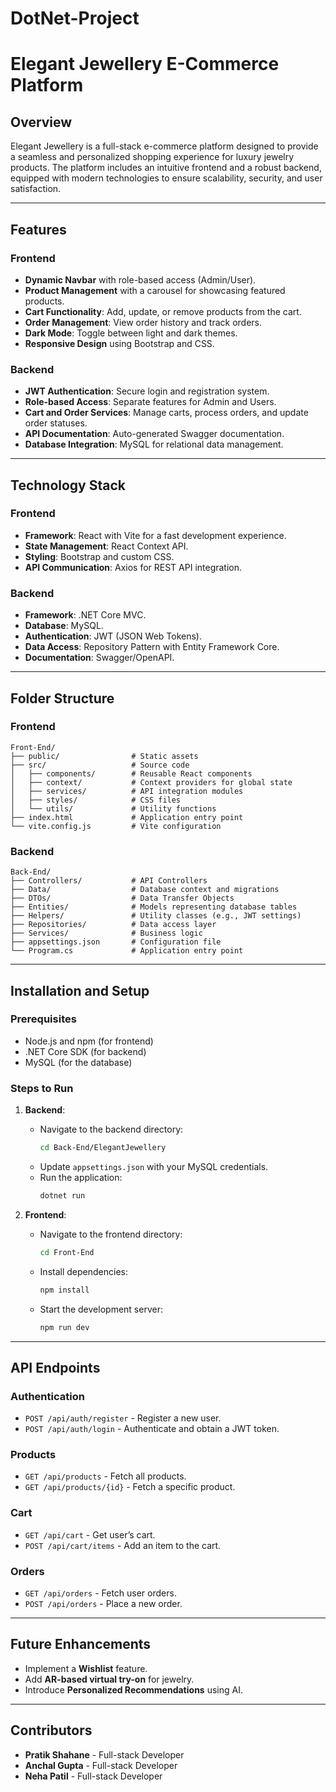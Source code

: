 # DotNet-Project
# Elegant Jewellery E-Commerce Platform

## Overview
Elegant Jewellery is a full-stack e-commerce platform designed to provide a seamless and personalized shopping experience for luxury jewelry products. The platform includes an intuitive frontend and a robust backend, equipped with modern technologies to ensure scalability, security, and user satisfaction.

---

## Features

### Frontend
- **Dynamic Navbar** with role-based access (Admin/User).
- **Product Management** with a carousel for showcasing featured products.
- **Cart Functionality**: Add, update, or remove products from the cart.
- **Order Management**: View order history and track orders.
- **Dark Mode**: Toggle between light and dark themes.
- **Responsive Design** using Bootstrap and CSS.

### Backend
- **JWT Authentication**: Secure login and registration system.
- **Role-based Access**: Separate features for Admin and Users.
- **Cart and Order Services**: Manage carts, process orders, and update order statuses.
- **API Documentation**: Auto-generated Swagger documentation.
- **Database Integration**: MySQL for relational data management.

---

## Technology Stack

### Frontend
- **Framework**: React with Vite for a fast development experience.
- **State Management**: React Context API.
- **Styling**: Bootstrap and custom CSS.
- **API Communication**: Axios for REST API integration.

### Backend
- **Framework**: .NET Core MVC.
- **Database**: MySQL.
- **Authentication**: JWT (JSON Web Tokens).
- **Data Access**: Repository Pattern with Entity Framework Core.
- **Documentation**: Swagger/OpenAPI.

---

## Folder Structure

### Frontend
```
Front-End/
├── public/                # Static assets
├── src/                   # Source code
│   ├── components/        # Reusable React components
│   ├── context/           # Context providers for global state
│   ├── services/          # API integration modules
│   ├── styles/            # CSS files
│   └── utils/             # Utility functions
├── index.html             # Application entry point
└── vite.config.js         # Vite configuration
```

### Backend
```
Back-End/
├── Controllers/           # API Controllers
├── Data/                  # Database context and migrations
├── DTOs/                  # Data Transfer Objects
├── Entities/              # Models representing database tables
├── Helpers/               # Utility classes (e.g., JWT settings)
├── Repositories/          # Data access layer
├── Services/              # Business logic
├── appsettings.json       # Configuration file
└── Program.cs             # Application entry point
```

---

## Installation and Setup

### Prerequisites
- Node.js and npm (for frontend)
- .NET Core SDK (for backend)
- MySQL (for the database)

### Steps to Run

1. **Backend**:
   - Navigate to the backend directory:
     ```bash
     cd Back-End/ElegantJewellery
     ```
   - Update `appsettings.json` with your MySQL credentials.
   - Run the application:
     ```bash
     dotnet run
     ```

2. **Frontend**:
   - Navigate to the frontend directory:
     ```bash
     cd Front-End
     ```
   - Install dependencies:
     ```bash
     npm install
     ```
   - Start the development server:
     ```bash
     npm run dev
     ```

---

## API Endpoints

### Authentication
- `POST /api/auth/register` - Register a new user.
- `POST /api/auth/login` - Authenticate and obtain a JWT token.

### Products
- `GET /api/products` - Fetch all products.
- `GET /api/products/{id}` - Fetch a specific product.

### Cart
- `GET /api/cart` - Get user’s cart.
- `POST /api/cart/items` - Add an item to the cart.

### Orders
- `GET /api/orders` - Fetch user orders.
- `POST /api/orders` - Place a new order.

---

## Future Enhancements
- Implement a **Wishlist** feature.
- Add **AR-based virtual try-on** for jewelry.
- Introduce **Personalized Recommendations** using AI.

---

## Contributors
- **Pratik Shahane** - Full-stack Developer
- **Anchal Gupta** - Full-stack Developer
- **Neha Patil** - Full-stack Developer




